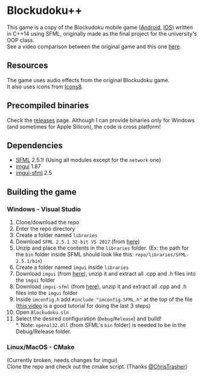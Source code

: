 # Blockudoku++
This game is a copy of the Blockudoku mobile game ([Android](https://play.google.com/store/apps/details?id=com.easybrain.block.puzzle.games&hl=en&gl=US), [IOS](https://apps.apple.com/us/app/blockudoku-block-puzzle-game/id1452227871)) written in C++14 using SFML, originally made as the final project for the university's OOP class.  
See a video comparison between the original game and this one [here](https://youtu.be/3Z-Xvgebu6Y).

## Resources
The game uses audio effects from the original Blockudoku game.  
It also uses icons from [Icons8](https://icons8.com/).

## Precompiled binaries
Check the [releases](https://github.com/CosminPerRam/Blockudokuplusplus/releases) page.
Although I can provide binaries only for Windows (and sometimes for Apple Silicon), the code is cross platform!

## Dependencies
 - [SFML](https://www.sfml-dev.org/) 2.5.1! (Using all modules except for the `network` one)
 - [imgui](https://github.com/ocornut/imgui) 1.87
 - [imgui-sfml](https://github.com/eliasdaler/imgui-sfml) 2.5

## Building the game
### Windows - Visual Studio
1. Clone/download the repo
2. Enter the repo directory
3. Create a folder named `libraries`
4. Download `SFML 2.5.1 32-bit VS 2017` (from [here](https://www.sfml-dev.org/download/sfml/2.5.1/))
5. Unzip and place the contents in the `libraries` folder. 
(Ex: the path for the `bin` folder inside SFML should look like this: `repo/libraries/SFML-2.5.1/bin`)
6. Create a folder named `imgui` inside `libraries`
7. Download `imgui` (from [here](https://github.com/ocornut/imgui)), unzip it and extract all .cpp and .h files into the `imgui` folder
8. Download `imgui-sfml` (from [here](https://github.com/eliasdaler/imgui-sfml)), unzip it and extract all .cpp and .h files into the `imgui` folder
9. Inside `imconfig.h` add `#include "imconfig-SFML.h"` at the top of the file  
([this video](https://www.youtube.com/watch?v=2YS5WJTeKpI) is a good tutorial for doing the last 3 steps)
10. Open `Blockudoku.sln`
11. Select the desired configuration (`Debug`/`Release`) and build!  
*. Note: `openal32.dll` (from SFML's `bin` folder) is needed to be in the Debug/Release folder.

### Linux/MacOS - CMake
(Currently broken, needs changes for imgui)  
Clone the repo and check out the cmake script. (Thanks [@ChrisTrasher](https://github.com/ChrisThrasher))
